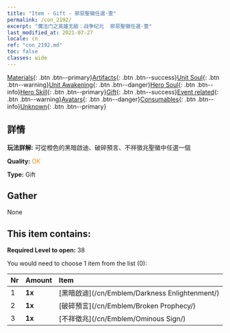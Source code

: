 ```yaml
---
title: "Item - Gift - 邪惡聖徽任選·壹"
permalink: /con_2192/
excerpt: "魔法门之英雄无敌：战争纪元  邪惡聖徽任選·壹"
last_modified_at: 2021-07-27
locale: cn
ref: "con_2192.md"
toc: false
classes: wide
---
```

 [Materials](/ItemsCN/){: .btn .btn--primary}[Artifacts](/ItemsCN/Artifacts/){: .btn .btn--success}[Unit Soul](/ItemsCN/UnitSoul/){: .btn .btn--warning}[Unit Awakening](/ItemsCN/UnitAwakening/){: .btn .btn--danger}[Hero Soul](/ItemsCN/HeroSoul/){: .btn .btn--info}[Hero Skill](/ItemsCN/HeroSkill/){: .btn .btn--primary}[Gift](/ItemsCN/Gift/){: .btn .btn--success}[Event related](/ItemsCN/Events/){: .btn .btn--warning}[Avatars](/ItemsCN/Avatars/){: .btn .btn--danger}[Consumables](/ItemsCN/Consumables/){: .btn .btn--info}[Unknown](/ItemsCN/Unknown/){: .btn .btn--primary}

## 詳情
 **玩法詳解:** 可從橙色的黑暗啟迪、破碎預言、不祥徵兆聖徽中任選一個

 **Quality:** <span style="color: #FF8C00">OK</span>

 **Type:** Gift

## Gather

  None

## This item contains:

 **Required Level to open:** 38

 You would need to choose 1 item from the list (0):

  | Nr | Amount |     Item    |
  |:---|:-------|:------------|
  | 1 |  **1x** | [黑暗啟迪](/cn/Emblem/Darkness Enlightenment/) |  | 
  | 2 |  **1x** | [破碎預言](/cn/Emblem/Broken Prophecy/) |  | 
  | 3 |  **1x** | [不祥徵兆](/cn/Emblem/Ominous Sign/) |  | 
